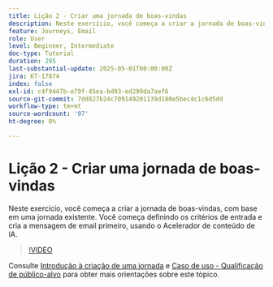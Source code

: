 ```yaml
---
title: Lição 2 - Criar uma jornada de boas-vindas
description: Neste exercício, você começa a criar a jornada de boas-vindas, com base em uma jornada existente. Você começa definindo os critérios de entrada e cria a mensagem de email primeiro, usando o Acelerador de conteúdo de IA.
feature: Journeys, Email
role: User
level: Beginner, Intermediate
doc-type: Tutorial
duration: 295
last-substantial-update: 2025-05-01T00:00:00Z
jira: KT-17874
index: false
exl-id: c4f9447b-e79f-45ea-bd93-ed299da7aef6
source-git-commit: 7dd827b24c709149201139d180e5bec4c1c6d5dd
workflow-type: tm+mt
source-wordcount: '97'
ht-degree: 0%

---
```


# Lição 2 - Criar uma jornada de boas-vindas

Neste exercício, você começa a criar a jornada de boas-vindas, com base em uma jornada existente. Você começa definindo os critérios de entrada e cria a mensagem de email primeiro, usando o Acelerador de conteúdo de IA.

>[!VIDEO](https://video.tv.adobe.com/v/3457896/?learn=on&enablevpops)

Consulte [Introdução à criação de uma jornada](/help/create-journeys/introduction-to-building-a-journey.md) e [Caso de uso - Qualificação de público-alvo](/help/create-journeys/use-case-audience-qualification.md) para obter mais orientações sobre este tópico.
